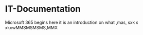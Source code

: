 # IT-Documentation

Microsoft 365 begins here it is an introduction on what ,mas, sxk s xkxwMMSMSMSMS,MMX